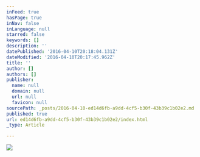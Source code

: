 ```yaml
---
inFeed: true
hasPage: true
inNav: false
inLanguage: null
starred: false
keywords: []
description: ''
datePublished: '2016-04-10T20:18:04.131Z'
dateModified: '2016-04-10T20:17:45.962Z'
title: ''
author: []
authors: []
publisher:
  name: null
  domain: null
  url: null
  favicon: null
sourcePath: _posts/2016-04-10-ed14d6fb-a9dd-4cf5-b30f-43b39c1b02e2.md
published: true
url: ed14d6fb-a9dd-4cf5-b30f-43b39c1b02e2/index.html
_type: Article

---
```

![](https://the-grid-user-content.s3-us-west-2.amazonaws.com/acdd980b-9900-44b5-9d9c-59f72ee59f8c.jpg)